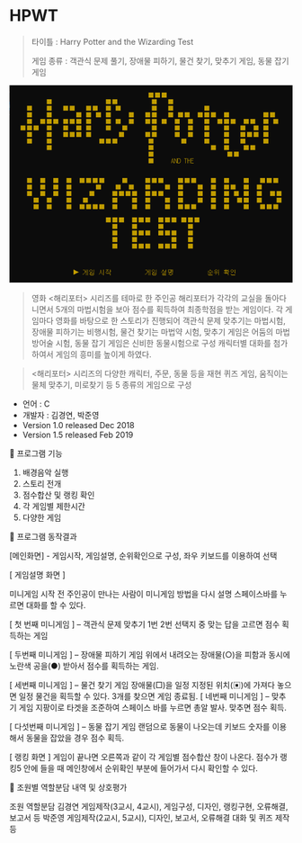 HPWT
=====
>타이틀 : Harry Potter and the Wizarding Test
>
>게임 종류 : 객관식 문제 풀기, 장애물 피하기, 물건 찾기, 맞추기 게임, 동물 잡기 게임
>
![Alt text](/titlescene.png)

>영화 <해리포터> 시리즈를 테마로 한 주인공 해리포터가 각각의 교실을 돌아다니면서 5개의 마법시험을 보아 점수를 획득하여 최종학점을 받는 게임이다. 
>각 게임마다 영화를 바탕으로 한 스토리가 진행되어 
>객관식 문제 맞추기는 마법시험, 장애물 피하기는 비행시험, 물건 찾기는 마법약 시험, 맞추기 게임은 어둠의 마법 방어술 시험, 동물 잡기 게임은 신비한 동물시험으로 구성 
>캐릭터별 대화를 첨가하여서 게임의 흥미를 높이게 하였다.



><해리포터> 시리즈의 다양한 캐릭터, 주문, 동물 등을 재현
>퀴즈 게임, 움직이는 물체 맞추기, 미로찾기 등 5 종류의 게임으로 구성

+ 언어 : C   
+ 개발자 : 김경연, 박준영
+ Version 1.0  released Dec 2018
+ Version 1.5  released Feb 2019

 프로그램 기능
1. 배경음악 실행
2. 스토리 전개
3. 점수합산 및 랭킹 확인
4. 각 게임별 제한시간
5. 다양한 게임

 프로그램 동작결과

[메인화면] - 게임시작, 게임설명, 순위확인으로 구성, 좌우 키보드를 이용하여 선택

[ 게임설명 화면 ]


미니게임 시작 전 주인공이 만나는 사람이 미니게임 방법을 다시 설명
스페이스바를 누르면 대화를 할 수 있다.


[ 첫 번째 미니게임 ] – 객관식 문제 맞추기
1번 2번 선택지 중 맞는 답을 고르면 점수 획득하는 게임



[ 두번째 미니게임 ] – 장애물 피하기 게임
위에서 내려오는 장애물(○)을 피함과 동시에 노란색 공을(●) 받아서 점수를 획득하는 게임. 


[ 세번째 미니게임 ] – 물건 찾기 게임
장애물(□)을 일정 지정된 위치(▣)에 가져다 놓으면 일정 물건을 획득할 수 있다. 
3개를 찾으면 게임 종료됨.
[ 네번째 미니게임 ] – 맞추기 게임
지팡이로 타겟을 조준하여 스페이스 바를 누르면 총알 발사. 맞추면 점수 획득.


[ 다섯번째 미니게임 ] – 동물 잡기 게임
랜덤으로 동물이 나오는데 키보드 숫자를 이용해서 동물을 잡았을 경우 점수 획득.


[ 랭킹 화면 ] 
게임이 끝나면 오른쪽과 같이 각 게임별 점수합산 창이 나온다.
점수가 랭킹5 안에 들을 때 메인창에서 순위확인 부분에 들어가서 다시 확인할 수 있다.



 조원별 역할분담 내역 및 상호평가

조원
역할분담 
김경연
게임제작(3교시, 4교시), 게임구성, 디자인, 랭킹구현, 오류해결, 보고서 등
박준영
게임제작(2교시, 5교시), 디자인, 보고서, 오류해결 
대화 및 퀴즈 제작 등

